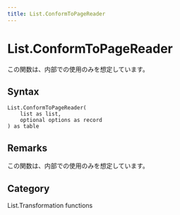 ```yaml
---
title: List.ConformToPageReader
---
```


# List.ConformToPageReader


この関数は、内部での使用のみを想定しています。


## Syntax

```powerquery
List.ConformToPageReader(
    list as list,
    optional options as record
) as table
```


## Remarks

この関数は、内部での使用のみを想定しています。



## Category
List.Transformation functions
